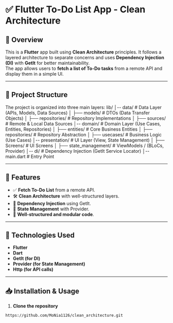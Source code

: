 # ✅ Flutter To-Do List App - Clean Architecture

## 📌 Overview

This is a **Flutter** app built using **Clean Architecture** principles. It follows a layered
architecture to separate concerns and uses **Dependency Injection (DI)** with **GetIt** for better
maintainability.  
The app allows users to **fetch a list of To-Do tasks** from a remote API and display them in a
simple UI.

---

## 📂 Project Structure

The project is organized into three main layers:
lib/
│-- data/ # Data Layer (APIs, Models, Data Sources)
│ ├── models/ # DTOs (Data Transfer Objects)
│ ├── repositories/ # Repository Implementations
│ ├── sources/ # Remote & Local Data Sources
│-- domain/ # Domain Layer (Use Cases, Entities, Repositories)
│ ├── entities/ # Core Business Entities
│ ├── repositories/ # Repository Abstraction
│ ├── usecases/ # Business Logic (Use Cases)
│-- presentation/ # UI Layer (View, State Management)
│ ├── Screens/ # UI Screens
│ ├── state_management/ # ViewModels / (BLoCs, Provider)
│-- di/ # Dependency Injection (GetIt Service Locator)
│-- main.dart # Entry Point




---

## 🚀 Features

- ✅ **Fetch To-Do List** from a remote API.
- 🛠 **Clean Architecture** with well-structured layers.
- 🎯 **Dependency Injection** using GetIt.
- 🔄 **State Management** with Provider.
- 📝 **Well-structured and modular code**.

---

## 🔧 Technologies Used

- **Flutter**
- **Dart**
- **GetIt (for DI)**
- **Provider (for State Management)**
- **Http (for API calls)**

---

## 📥 Installation & Usage

1. **Clone the repository**

```sh
https://github.com/MoNia1126/clean_architecture.git
```